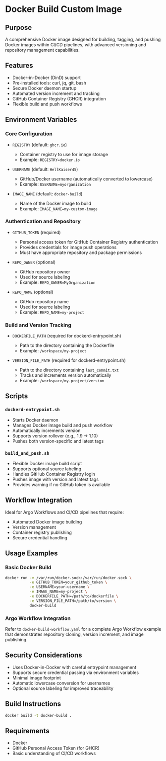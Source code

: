 # Docker Build Custom Image

## Purpose
A comprehensive Docker image designed for building, tagging, and pushing Docker images within CI/CD pipelines, with advanced versioning and repository management capabilities.

## Features
- Docker-in-Docker (DinD) support
- Pre-installed tools: curl, jq, git, bash
- Secure Docker daemon startup
- Automated version increment and tracking
- GitHub Container Registry (GHCR) integration
- Flexible build and push workflows

## Environment Variables

### Core Configuration
- `REGISTRY` (default: `ghcr.io`)
  - Container registry to use for image storage
  - Example: `REGISTRY=docker.io`

- `USERNAME` (default: `HellKaiser45`)
  - GitHub/Docker username (automatically converted to lowercase)
  - Example: `USERNAME=myorganization`

- `IMAGE_NAME` (default: `docker-build`)
  - Name of the Docker image to build
  - Example: `IMAGE_NAME=my-custom-image`

### Authentication and Repository
- `GITHUB_TOKEN` (required)
  - Personal access token for GitHub Container Registry authentication
  - Provides credentials for image push operations
  - Must have appropriate repository and package permissions

- `REPO_OWNER` (optional)
  - GitHub repository owner
  - Used for source labeling
  - Example: `REPO_OWNER=MyOrganization`

- `REPO_NAME` (optional)
  - GitHub repository name
  - Used for source labeling
  - Example: `REPO_NAME=my-project`

### Build and Version Tracking
- `DOCKERFILE_PATH` (required for dockerd-entrypoint.sh)
  - Path to the directory containing the Dockerfile
  - Example: `/workspace/my-project`

- `VERSION_FILE_PATH` (required for dockerd-entrypoint.sh)
  - Path to the directory containing `last_commit.txt`
  - Tracks and increments version automatically
  - Example: `/workspace/my-project/version`

## Scripts

### `dockerd-entrypoint.sh`
- Starts Docker daemon
- Manages Docker image build and push workflow
- Automatically increments version
- Supports version rollover (e.g., 1.9 -> 1.10)
- Pushes both version-specific and latest tags

### `build_and_push.sh`
- Flexible Docker image build script
- Supports optional source labeling
- Handles GitHub Container Registry login
- Pushes image with version and latest tags
- Provides warning if no GitHub token is available

## Workflow Integration
Ideal for Argo Workflows and CI/CD pipelines that require:
- Automated Docker image building
- Version management
- Container registry publishing
- Secure credential handling

## Usage Examples

### Basic Docker Build
```bash
docker run -v /var/run/docker.sock:/var/run/docker.sock \
           -e GITHUB_TOKEN=your_github_token \
           -e USERNAME=your-username \
           -e IMAGE_NAME=my-project \
           -e DOCKERFILE_PATH=/path/to/dockerfile \
           -e VERSION_FILE_PATH=/path/to/version \
           docker-build
```

### Argo Workflow Integration
Refer to `docker-build-workflow.yaml` for a complete Argo Workflow example that demonstrates repository cloning, version increment, and image publishing.

## Security Considerations
- Uses Docker-in-Docker with careful entrypoint management
- Supports secure credential passing via environment variables
- Minimal image footprint
- Automatic lowercase conversion for usernames
- Optional source labeling for improved traceability

## Build Instructions
```bash
docker build -t docker-build .
```

## Requirements
- Docker
- GitHub Personal Access Token (for GHCR)
- Basic understanding of CI/CD workflows
